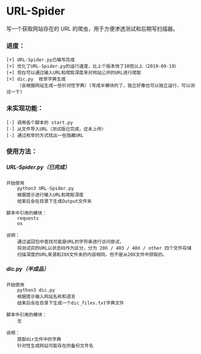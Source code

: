 # URL-Spider

写一个获取网站存在的 URL 的爬虫，用于方便渗透测试和后期写扫描器。

### 进度：

    [+] URL-Spider.py已编写完成
    [+] 优化了URL-Spider.py的运行速度，比上个版本快了10倍以上（2019-09-19）
    [+] 现在可以通过输入URL和爬取深度来对网站公开的URL进行爬取
    [+] dic.py  枚举字典生成
        （会根据网站生成一些针对性字典）(写成半模块的了，独立好像也可以独立运行，可以测试一下)
    
### 未实现功能：

    [-] 调用各个脚本的 start.py
    [-] 从文件导入URL（测试版已完成，还未上传）
    [-] 通过枚举的方式找出一些隐藏URL
    

### 使用方法：

##### URL-Spider.py（已完成）

    开始使用  
        python3 URL-Spider.py
        根据提示进行输入URL和爬取深度
        结束后会在目录下生成Output文件夹
        
    脚本中引用的模块：
        requests
        os
     
    说明：
        通过返回包中查找可能是URL的字符串进行访问尝试，
        将测试完的URL以状态码作为区分，分为 20X / 403 / 40X / other 四个文件存储
        扫描深度的URL来源和20X文件夹的内容相同，但不是从20X文件中获取的。
        
##### dic.py（半成品）
    
    开始使用
        python3 dic.py
        根据提示输入网站名称和语言
        结束后会在目录下生成一个dic_files.txt字典文件
        
    脚本中引用的模块：
        无
        
    说明：
        提取dir文件中的字典
        针对性生成网站可能存在的备份文件名
        
